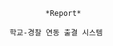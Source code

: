                                                 *Report*

                                        학교-경찰 연동 출결 시스템
